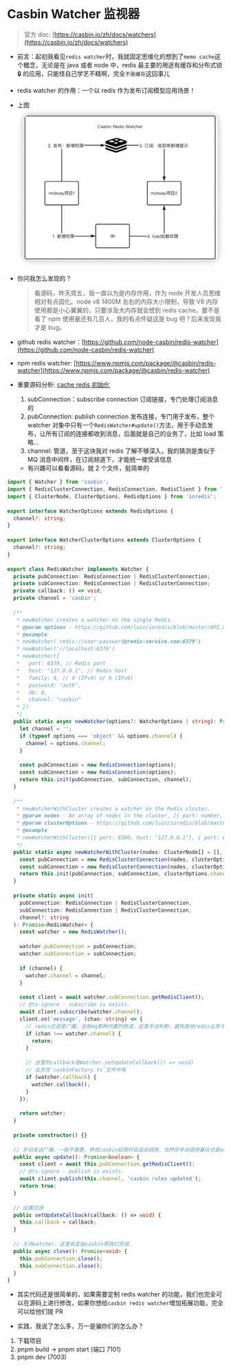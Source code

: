# Casbin Watcher 监视器

> 官方 doc: [https://casbin.io/zh/docs/watchers](https://casbin.io/zh/docs/watchers)

- 前言：起初我看见`redis watcher`时，我就固定思维化的想到了`memo cache`这个概念，无论是在 java 或者 node 中，redis 最主要的用途有缓存和分布式锁 🔒 的应用，只能怪自己学艺不精啊，完全`不是缓存`这回事儿

- redis watcher 的作用：一个以 redis 作为发布订阅模型应用场景！

- 上图
  ![](./img/redis%20watcher.png)

- 你问我怎么发现的？
  > 看源码，昨天周五，我一直以为是内存作用，作为 node 开发人员思维相对有点固化。node v8 1400M 左右的内存大小限制，导致 V8 内存使用都是小心翼翼的，只要涉及大内存就会想到 redis cache。要不是看了 npm 使用量还有几百人，我的有点怀疑这是 bug 吧？后来发现我才是 bug。
- github redis watcher：[https://github.com/node-casbin/redis-watcher](https://github.com/node-casbin/redis-watcher)
- npm redis watcher: [https://www.npmjs.com/package/@casbin/redis-watcher](https://www.npmjs.com/package/@casbin/redis-watcher)

- 重要源码分析: [cache redis 初始化](https://github.com/node-casbin/redis-watcher/blob/a90cfcbb3cc98802b022afc653140920d2a11b58/src/watcher.ts#L74)
  1. subConnection：subscribe connection 订阅链接，专门处理订阅消息的
  2. pubConnection: publish connection 发布连接，专门用于发布，整个 watcher 对象中只有一个`RedisWatcher#update()`方法，用于手动去发布，让所有订阅的连接都收到消息，后面就是自己的业务了，比如 load 策略...
  3. channel: 管道，至于这块我对 redis 了解不够深入，我的猜测是类似于 MQ 消息中间件，在订阅频道下，才能统一接受该信息
  - 有兴趣可以看看源码，就 2 个文件，挺简单的

```ts
import { Watcher } from 'casbin';
import { RedisClusterConnection, RedisConnection, RedisClient } from './redis';
import { ClusterNode, ClusterOptions, RedisOptions } from 'ioredis';

export interface WatcherOptions extends RedisOptions {
  channel?: string;
}

export interface WatcherClusterOptions extends ClusterOptions {
  channel?: string;
}

export class RedisWatcher implements Watcher {
  private pubConnection: RedisConnection | RedisClusterConnection;
  private subConnection: RedisConnection | RedisClusterConnection;
  private callback: () => void;
  private channel = 'casbin';

  /**
   * newWatcher creates a watcher on the single Redis.
   * @param options - https://github.com/luin/ioredis/blob/master/API.md#new-redisport-host-options
   * @example
   * newWatcher('redis://user:password@redis-service.com:6379')
   * newWatcher('//localhost:6379')
   * newWatcher({
   *   port: 6379, // Redis port
   *   host: "127.0.0.1", // Redis host
   *   family: 4, // 4 (IPv4) or 6 (IPv6)
   *   password: "auth",
   *   db: 0,
   *   channel: "casbin"
   * })
   */
  public static async newWatcher(options?: WatcherOptions | string): Promise<RedisWatcher> {
    let channel = '';
    if (typeof options === 'object' && options.channel) {
      channel = options.channel;
    }

    const pubConnection = new RedisConnection(options);
    const subConnection = new RedisConnection(options);
    return this.init(pubConnection, subConnection, channel);
  }

  /**
   * newWatcherWithCluster creates a watcher on the Redis cluster.
   * @param nodes - An array of nodes in the cluster, [{ port: number, host: string }]
   * @param clusterOptions - https://github.com/luin/ioredis/blob/master/API.md#new-clusterstartupnodes-options
   * @example
   * newWatcherWithCluster([{ port: 6380, host: "127.0.0.1"}, { port: 6381, host: "127.0.0.1"})
   */
  public static async newWatcherWithCluster(nodes: ClusterNode[] = [], clusterOptions: WatcherClusterOptions = {}): Promise<RedisWatcher> {
    const pubConnection = new RedisClusterConnection(nodes, clusterOptions);
    const subConnection = new RedisClusterConnection(nodes, clusterOptions);
    return this.init(pubConnection, subConnection, clusterOptions.channel);
  }

  private static async init(
    pubConnection: RedisConnection | RedisClusterConnection,
    subConnection: RedisConnection | RedisClusterConnection,
    channel?: string
  ): Promise<RedisWatcher> {
    const watcher = new RedisWatcher();

    watcher.pubConnection = pubConnection;
    watcher.subConnection = subConnection;

    if (channel) {
      watcher.channel = channel;
    }

    const client = await watcher.subConnection.getRedisClient();
    // @ts-ignore - subscribe is exists.
    await client.subscribe(watcher.channel);
    client.on('message', (chan: string) => {
      // redis应该是广播，没有mq那种内置的频道，这里手动判断，避免其他redis业务干扰
      if (chan !== watcher.channel) {
        return;
      }

      // 这里的callback是Watcher.setUpdateCallback(() => void)
      // 业务在`casbinFactory.ts`文件中有
      if (watcher.callback) {
        watcher.callback();
      }
    });

    return watcher;
  }

  private constructor() {}

  // 手动发送广播，一般不需要，修改casbin权限时会自动调用，当然你手动调用着玩也是ok的👌
  public async update(): Promise<boolean> {
    const client = await this.pubConnection.getRedisClient();
    // @ts-ignore - publish is exists.
    await client.publish(this.channel, 'casbin rules updated');
    return true;
  }

  // 设置回调
  public setUpdateCallback(callback: () => void) {
    this.callback = callback;
  }

  // 关闭watcher，这里肯定由casbin帮我们完成.
  public async close(): Promise<void> {
    this.pubConnection.close();
    this.subConnection.close();
  }
}
```

- 其实代码还是很简单的，如果需要定制 redis watcher 的功能，我们也完全可以在源码上进行修改，如果你想给`casbin redis watcher`增加拓展功能，完全可以给他们提 PR

- 实践，我说了怎么多，万一是骗你们的怎么办？

1. 下载项目
2. pnpm build -> pnpm start (端口 7101)
3. pnpm dev (7003)
